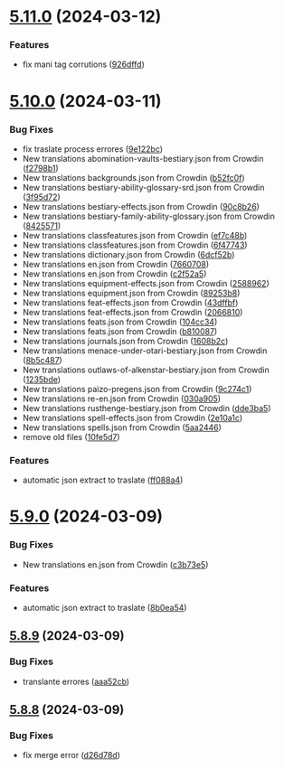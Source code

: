 # [5.11.0](https://github.com/allnnde/pf2e-esp-translation/compare/v5.10.0...v5.11.0) (2024-03-12)


### Features

* fix mani tag corrutions ([926dffd](https://github.com/allnnde/pf2e-esp-translation/commit/926dffd1545bdfebc40d8f5d8e3042c2658648b1))



# [5.10.0](https://github.com/allnnde/pf2e-esp-translation/compare/v5.9.0...v5.10.0) (2024-03-11)


### Bug Fixes

* fix traslate process errores ([9e122bc](https://github.com/allnnde/pf2e-esp-translation/commit/9e122bc72b17b677ef2a85a1b308d475068efb6f))
* New translations abomination-vaults-bestiary.json from Crowdin ([f2798b1](https://github.com/allnnde/pf2e-esp-translation/commit/f2798b1b0f3f590a3b37ba33d656b81605751b31))
* New translations backgrounds.json from Crowdin ([b52fc0f](https://github.com/allnnde/pf2e-esp-translation/commit/b52fc0f2242890f76a72e3256071050fc4acb0c7))
* New translations bestiary-ability-glossary-srd.json from Crowdin ([3f95d72](https://github.com/allnnde/pf2e-esp-translation/commit/3f95d72339d8f9e0e81f8a0b8cdc22af9a2ac1e2))
* New translations bestiary-effects.json from Crowdin ([90c8b26](https://github.com/allnnde/pf2e-esp-translation/commit/90c8b265ee21ea444d1a48959288ebce8ae5852c))
* New translations bestiary-family-ability-glossary.json from Crowdin ([8425571](https://github.com/allnnde/pf2e-esp-translation/commit/84255717aba5402db5f4c16aa5a77a60712a1f03))
* New translations classfeatures.json from Crowdin ([ef7c48b](https://github.com/allnnde/pf2e-esp-translation/commit/ef7c48bca78ed934d02981c3f05a531eb16d6d7d))
* New translations classfeatures.json from Crowdin ([6f47743](https://github.com/allnnde/pf2e-esp-translation/commit/6f4774363bf2ad8d6ff7f1f053f47b30b7430445))
* New translations dictionary.json from Crowdin ([6dcf52b](https://github.com/allnnde/pf2e-esp-translation/commit/6dcf52b5006d34b41de78fd192ec0e177027259d))
* New translations en.json from Crowdin ([7660708](https://github.com/allnnde/pf2e-esp-translation/commit/766070878482d1fed8f1d3e974ceeb01d727cd19))
* New translations en.json from Crowdin ([c2f52a5](https://github.com/allnnde/pf2e-esp-translation/commit/c2f52a55df060aa0a6a8c2167abb3feba568bba8))
* New translations equipment-effects.json from Crowdin ([2588962](https://github.com/allnnde/pf2e-esp-translation/commit/258896298538789a223a726f0fc8c4c93ca3ff19))
* New translations equipment.json from Crowdin ([89253b8](https://github.com/allnnde/pf2e-esp-translation/commit/89253b86c61beaadec363a0a868a05dc6635aba0))
* New translations feat-effects.json from Crowdin ([43dffbf](https://github.com/allnnde/pf2e-esp-translation/commit/43dffbfc46c4b0a934d5a3a25fe4e5f60ea5265e))
* New translations feat-effects.json from Crowdin ([2066810](https://github.com/allnnde/pf2e-esp-translation/commit/2066810da4aed8640fb6b657379c2b7d6bacd406))
* New translations feats.json from Crowdin ([104cc34](https://github.com/allnnde/pf2e-esp-translation/commit/104cc340479e412026666142b085bff41c024c58))
* New translations feats.json from Crowdin ([b810087](https://github.com/allnnde/pf2e-esp-translation/commit/b8100879b0ae093c16a9a78efe43e252535151b0))
* New translations journals.json from Crowdin ([1608b2c](https://github.com/allnnde/pf2e-esp-translation/commit/1608b2cc69dcb4590ae462d0b22037f0b66338f8))
* New translations menace-under-otari-bestiary.json from Crowdin ([8b5c487](https://github.com/allnnde/pf2e-esp-translation/commit/8b5c4877f21db6cf0beb7ce005f1b869251c0e8f))
* New translations outlaws-of-alkenstar-bestiary.json from Crowdin ([1235bde](https://github.com/allnnde/pf2e-esp-translation/commit/1235bde2f3522e77fbb4da7ef657dc79c192d810))
* New translations paizo-pregens.json from Crowdin ([9c274c1](https://github.com/allnnde/pf2e-esp-translation/commit/9c274c1f333b125eab21439d77449130fd9761e4))
* New translations re-en.json from Crowdin ([030a905](https://github.com/allnnde/pf2e-esp-translation/commit/030a905b235562201c5cfe4ba6d7768011625c8f))
* New translations rusthenge-bestiary.json from Crowdin ([dde3ba5](https://github.com/allnnde/pf2e-esp-translation/commit/dde3ba593735163643f1bcd61ae98abb216ae586))
* New translations spell-effects.json from Crowdin ([2e10a1c](https://github.com/allnnde/pf2e-esp-translation/commit/2e10a1c14fdf2f50365e730818c0a8fa5bfee998))
* New translations spells.json from Crowdin ([5aa2446](https://github.com/allnnde/pf2e-esp-translation/commit/5aa2446f08159bdc2283eb5e29df276a34674320))
* remove old files ([10fe5d7](https://github.com/allnnde/pf2e-esp-translation/commit/10fe5d723b375160335c0b7fd0e86a05efe5a829))


### Features

* automatic json extract to traslate ([ff088a4](https://github.com/allnnde/pf2e-esp-translation/commit/ff088a4504b42b39b6338f8af32a8e83e6130902))



# [5.9.0](https://github.com/allnnde/pf2e-esp-translation/compare/v5.8.9...v5.9.0) (2024-03-09)


### Bug Fixes

* New translations en.json from Crowdin ([c3b73e5](https://github.com/allnnde/pf2e-esp-translation/commit/c3b73e5d69ab99e625ce805154f980246bb43fc0))


### Features

* automatic json extract to traslate ([8b0ea54](https://github.com/allnnde/pf2e-esp-translation/commit/8b0ea54191a5c12757b6b517e189f6be563b5dc9))



## [5.8.9](https://github.com/allnnde/pf2e-esp-translation/compare/v5.8.8...v5.8.9) (2024-03-09)


### Bug Fixes

* translante errores ([aaa52cb](https://github.com/allnnde/pf2e-esp-translation/commit/aaa52cb41c116c42e144cb4c8de6dd6a79c7b3c6))



## [5.8.8](https://github.com/allnnde/pf2e-esp-translation/compare/v5.8.7...v5.8.8) (2024-03-09)


### Bug Fixes

* fix merge error ([d26d78d](https://github.com/allnnde/pf2e-esp-translation/commit/d26d78df73f8856db6b045ebde70ea9e5a9c4675))



